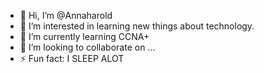 - 👋 Hi, I’m @Annaharold
- 👀 I’m interested in learning new things about technology.
- 🌱 I’m currently learning CCNA+
- 💞️ I’m looking to collaborate on ...
- ⚡ Fun fact: I SLEEP ALOT

<!---
Annaharold/Annaharold is a ✨ special ✨ repository because its `README.md` (this file) appears on your GitHub profile.
You can click the Preview link to take a look at your changes.
--->
